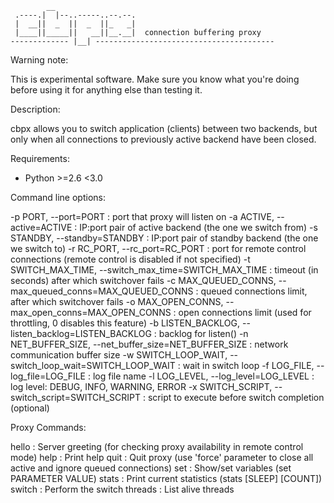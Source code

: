 ```
        __
 .----.|  |--..-----..--.--.
 |  __||  _  ||  _  ||_   _|
 |____||_____||   __||__.__|  connection buffering proxy
------------- |__| ----------------------------------------
```

Warning note:

 This is experimental software.
 Make sure you know what you're doing before using it for anything else than testing it.

Description:

 cbpx allows you to switch application (clients) between two backends, but only when
 all connections to previously active backend have been closed.

Requirements:

 * Python >=2.6 <3.0

Command line options:

 -p PORT, --port=PORT : port that proxy will listen on
 -a ACTIVE, --active=ACTIVE : IP:port pair of active backend (the one we switch from)
 -s STANDBY, --standby=STANDBY : IP:port pair of standby backend (the one we switch to)
 -r RC_PORT, --rc_port=RC_PORT : port for remote control connections (remote control is disabled if not specified)
 -t SWITCH_MAX_TIME, --switch_max_time=SWITCH_MAX_TIME : timeout (in seconds) after which switchover fails
 -c MAX_QUEUED_CONNS, --max_queued_conns=MAX_QUEUED_CONNS : queued connections limit, after which switchover fails
 -o MAX_OPEN_CONNS, --max_open_conns=MAX_OPEN_CONNS : open connections limit (used for throttling, 0 disables this feature)
 -b LISTEN_BACKLOG, --listen_backlog=LISTEN_BACKLOG :  backlog for listen()
 -n NET_BUFFER_SIZE, --net_buffer_size=NET_BUFFER_SIZE : network communication buffer size
 -w SWITCH_LOOP_WAIT, --switch_loop_wait=SWITCH_LOOP_WAIT : wait in switch loop
 -f LOG_FILE, --log_file=LOG_FILE : log file name
 -l LOG_LEVEL, --log_level=LOG_LEVEL : log level: DEBUG, INFO, WARNING, ERROR
 -x SWITCH_SCRIPT, --switch_script=SWITCH_SCRIPT : script to execute before switch completion (optional)

Proxy Commands:

 hello   : Server greeting (for checking proxy availability in remote control mode)
 help    : Print help 
 quit    : Quit proxy (use 'force' parameter to close all active and ignore queued connections)
 set     : Show/set variables (set PARAMETER VALUE) 
 stats   : Print current statistics (stats [SLEEP] [COUNT]) 
 switch  : Perform the switch
 threads : List alive threads

